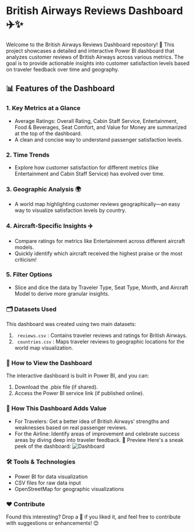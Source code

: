 # British Airways Reviews Dashboard ✈️✨
Welcome to the British Airways Reviews Dashboard repository! 🛫 This project showcases a detailed and interactive Power BI dashboard that analyzes customer reviews of British Airways across various metrics. The goal is to provide actionable insights into customer satisfaction levels based on traveler feedback over time and geography.

## 📊 Features of the Dashboard
### 1.  Key Metrics at a Glance
- Average Ratings: Overall Rating, Cabin Staff Service, Entertainment, Food & Beverages, Seat Comfort, and Value for Money are summarized at the top of the dashboard.
- A clean and concise way to understand passenger satisfaction levels.
### 2. Time Trends
- Explore how customer satisfaction for different metrics (like Entertainment and Cabin Staff Service) has evolved over time.
### 3. Geographic Analysis 🌍
- A world map highlighting customer reviews geographically—an easy way to visualize satisfaction levels by country.
### 4. Aircraft-Specific Insights ✈️
- Compare ratings for metrics like Entertainment across different aircraft models.
- Quickly identify which aircraft received the highest praise or the most criticism!
### 5. Filter Options
- Slice and dice the data by Traveler Type, Seat Type, Month, and Aircraft Model to derive more granular insights.
### 🗂️ Datasets Used
This dashboard was created using two main datasets:

1. ``` reviews.csv``` : Contains traveler reviews and ratings for British Airways.
2. ``` countries.csv``` : Maps traveler reviews to geographic locations for the world map visualization.
### 🚀 How to View the Dashboard
The interactive dashboard is built in Power BI, and you can:

1. Download the .pbix file (if shared).
2. Access the Power BI service link (if published online).
### 📌 How This Dashboard Adds Value
- For Travelers: Get a better idea of British Airways’ strengths and weaknesses based on real passenger reviews.
- For the Airline: Identify areas of improvement and celebrate success areas by diving deep into traveler feedback.
🌟 Preview
Here's a sneak peek of the dashboard:
![Dashboard](Dashboard-1.png)

### 🛠️ Tools & Technologies
- Power BI for data visualization
- CSV files for raw data input
- OpenStreetMap for geographic visualizations

### ❤️ Contribute
Found this interesting? Drop a 🌟 if you liked it, and feel free to contribute with suggestions or enhancements! 😊






